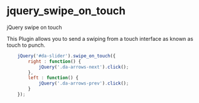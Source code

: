 jquery_swipe_on_touch
=====================

jQuery swipe on touch

This Plugin allows you to send a swiping from a touch interface as known as touch to punch.

```JavaScript
	jQuery('#da-slider').swipe_on_touch({
		right : function() {
			jQuery('.da-arrows-next').click();
		},
		left : function() {
			jQuery('.da-arrows-prev').click();
		}
	});
```
